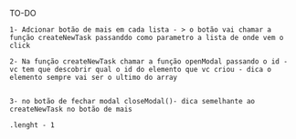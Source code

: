 TO-DO 

    1- Adcionar botão de mais em cada lista - > o botão vai chamar a função createNewTask passanddo como parametro a lista de onde vem o click 
    
    2- Na função createNewTask chamar a função openModal passando o id - vc tem que descobrir qual o id do elemento que vc criou - dica o elemento sempre vai ser o ultimo do array

    
    3- no botão de fechar modal closeModal()- dica semelhante ao createNewTask no botão de mais

    .lenght - 1